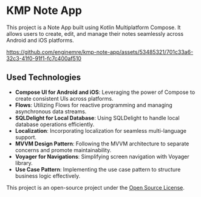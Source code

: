 # KMP Note App 

This project is a Note App built using Kotlin Multiplatform Compose. It allows users to create, edit, and manage their notes seamlessly across Android and iOS platforms.

https://github.com/enginemre/kmp-note-app/assets/53485321/701c33a6-32c3-41f0-91f1-fc7c400af510

## Used Technologies

- **Compose UI for Android and iOS**: Leveraging the power of Compose to create consistent UIs across platforms.
- **Flows**: Utilizing Flows for reactive programming and managing asynchronous data streams.
- **SQLDelight for Local Database**: Using SQLDelight to handle local database operations efficiently.
- **Localization**: Incorporating localization for seamless multi-language support.
- **MVVM Design Pattern**: Following the MVVM architecture to separate concerns and promote maintainability.
- **Voyager for Navigations**: Simplifying screen navigation with Voyager library.
- **Use Case Pattern**: Implementing the use case pattern to structure business logic effectively.


This project is an open-source project under the [Open Source License](LICENSE).

